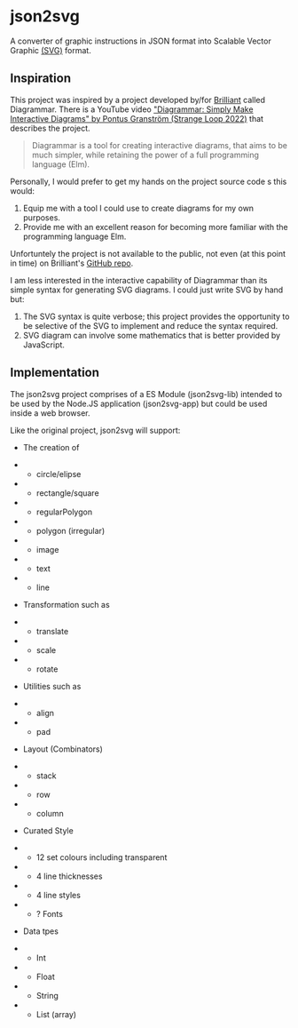 # json2svg
A converter of graphic instructions in JSON format into Scalable Vector Graphic [(SVG)](https://developer.mozilla.org/en-US/docs/Web/SVG) format.

## Inspiration
This project was inspired by a project developed by/for [Brilliant](https://brilliant.org/) called Diagrammar. There is a YouTube video ["Diagrammar: Simply Make Interactive Diagrams" by Pontus Granström (Strange Loop 2022)](https://youtu.be/gT9Xu-ctNqI) that describes the project.

> Diagrammar is a tool for creating interactive diagrams, that aims to be much simpler, while retaining the power of a full programming language (Elm).

Personally, I would prefer to get my hands on the project source code s this would:
1. Equip me with a tool I could use to create diagrams for my own purposes.
1. Provide me with an excellent reason for becoming more familiar with the programming language Elm.

Unfortuntely the project is not available to the public, not even (at this point in time) on Brilliant's [GitHub repo](https://github.com/brilliantorg).

I am less interested in the interactive capability of Diagrammar than its simple syntax for generating SVG diagrams. I could just write SVG by hand but:
1. The SVG syntax is quite verbose; this project provides the opportunity to be selective of the SVG to implement and reduce the syntax required.
1. SVG diagram can involve some mathematics that is better provided by JavaScript.

## Implementation
The json2svg project comprises of a ES Module (json2svg-lib) intended to be used by the Node.JS application (json2svg-app) but could be used inside a web browser.

Like the original project, json2svg will support:

* The creation of
* * circle/elipse
* * rectangle/square
* * regularPolygon
* * polygon (irregular)
* * image
* * text
* * line

* Transformation such as
* * translate
* * scale
* * rotate

* Utilities such as
* * align
* * pad

* Layout (Combinators)
* * stack
* * row
* * column

* Curated Style
* * 12 set colours including transparent
* * 4 line thicknesses
* * 4 line styles
* * ? Fonts

* Data tpes
* * Int
* * Float
* * String
* * List (array)
